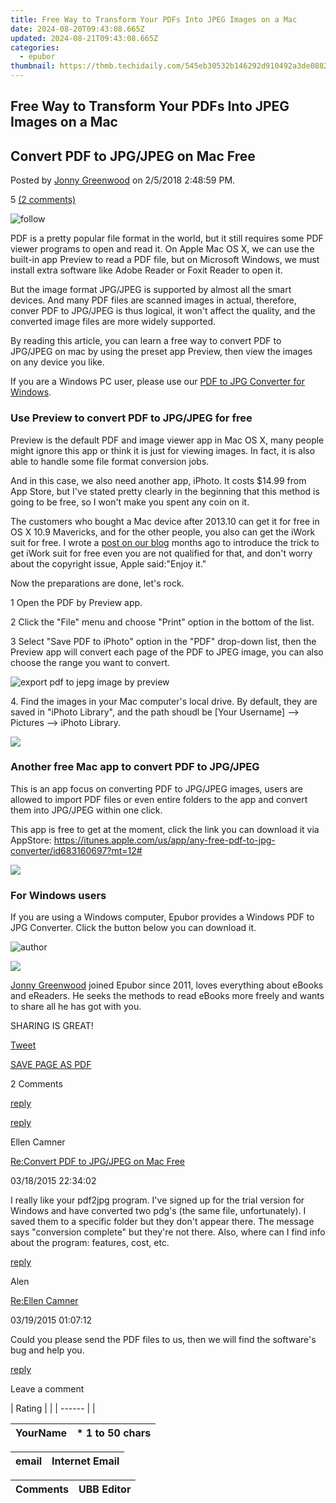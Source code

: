 ```yaml
---
title: Free Way to Transform Your PDFs Into JPEG Images on a Mac
date: 2024-08-20T09:43:08.665Z
updated: 2024-08-21T09:43:08.665Z
categories:
  - epubor
thumbnail: https://thmb.techidaily.com/545eb30532b146292d910492a3de0882f942d02de7b5ef10d79d0e3f377f7561.jpg
---
```


## Free Way to Transform Your PDFs Into JPEG Images on a Mac

## Convert PDF to JPG/JPEG on Mac Free

Posted by [Jonny Greenwood](https://plus.google.com/u/0/+JonnyGreenwood999) on 2/5/2018 2:48:59 PM.

5 [(2 comments)](http://www.epubor.com/#comment-area) 



![follow](http://www.epubor.com/images/follow.png)

PDF is a pretty popular file format in the world, but it still requires some PDF viewer programs to open and read it. On Apple Mac OS X, we can use the built-in app Preview to read a PDF file, but on Microsoft Windows, we must install extra software like Adobe Reader or Foxit Reader to open it.

But the image format JPG/JPEG is supported by almost all the smart devices. And many PDF files are scanned images in actual, therefore, conver PDF to JPG/JPEG is thus logical, it won't affect the quality, and the converted image files are more widely supported.

By reading this article, you can learn a free way to convert PDF to JPG/JPEG on mac by using the preset app Preview, then view the images on any device you like.

If you are a Windows PC user, please use our [PDF to JPG Converter for Windows](http://download.epubor.com/pdf2jpg.exe).

### Use Preview to convert PDF to JPG/JPEG for free

Preview is the default PDF and image viewer app in Mac OS X, many people might ignore this app or think it is just for viewing images. In fact, it is also able to handle some file format conversion jobs.

And in this case, we also need another app, iPhoto. It costs $14.99 from App Store, but I've stated pretty clearly in the beginning that this method is going to be free, so I won't make you spent any coin on it.

The customers who bought a Mac device after 2013.10 can get it for free in OS X 10.9 Mavericks, and for the other people, you also can get the iWork suit for free. I wrote a [post on our blog](http://ebookconverter.blogspot.com/2013/11/how-to-get-iwork-suits-for-free-on-old.html) months ago to introduce the trick to get iWork suit for free even you are not qualified for that, and don't worry about the copyright issue, Apple said:"Enjoy it."

Now the preparations are done, let's rock.

1 Open the PDF by Preview app.

2 Click the "File" menu and choose "Print" option in the bottom of the list.

3 Select "Save PDF to iPhoto" option in the "PDF" drop-down list, then the Preview app will convert each page of the PDF to JPEG image, you can also choose the range you want to convert.

![export pdf to jepg image by preview](http://www.epubor.com/images/export-pdf-to-jpeg.jpg)

4\. Find the images in your Mac computer's local drive. By default, they are saved in "iPhoto Library", and the path shoudl be \[Your Username\] --> Pictures --> iPhoto Library.

<!-- affiliate ads begin -->
<a href="https://store.nero.com/order/checkout.php?PRODS=42296855&QTY=1&AFFILIATE=108875&CART=1"><img src="http://cdnwww.nero.com/nero-com-wAssets/img/banners/2023/recode/Nero_Recode_Screen_2.png" border="0"></a>
<!-- affiliate ads end -->
### Another free Mac app to convert PDF to JPG/JPEG

This is an app focus on converting PDF to JPG/JPEG images, users are allowed to import PDF files or even entire folders to the app and convert them into JPG/JPEG within one click.

This app is free to get at the moment, click the link you can download it via AppStore: <https://itunes.apple.com/us/app/any-free-pdf-to-jpg-converter/id683160697?mt=12#>

<!-- affiliate ads begin -->
<a href="https://shop.systoolsgroup.com/affiliate.php?ACCOUNT=SYSTOOBY&AFFILIATE=108875&PATH=https%3A%2F%2Fwww.systoolsgroup.com%3FAFFILIATE%3D108875%26RESOURCE%3DSysTools%2BSQL%2BRecovery"><img src="https://www.systoolsgroup.com/box/sql-recovery.png" border="0"></a>
<!-- affiliate ads end -->
### For Windows users

If you are using a Windows computer, Epubor provides a Windows PDF to JPG Converter. Click the button below you can download it.

[](http://download.epubor.com/pdf2jpg.exe)

![author](http://www.epubor.com/images/uppic/jonny.png)

<!-- affiliate ads begin -->
<a href="https://shop.copernic.com/order/checkout.php?PRODS=41033101&QTY=1&AFFILIATE=108875&CART=1"><img src="https://secure.2checkout.com/images/merchant/8d30aa96e72440759f74bd2306c1fa3d/Copernic-2023-Affiliate-728x90-Elite.png" border="0"></a>
<!-- affiliate ads end -->
[Jonny Greenwood](https://plus.google.com/u/0/+JonnyGreenwood999) joined Epubor since 2011, loves everything about eBooks and eReaders. He seeks the methods to read eBooks more freely and wants to share all he has got with you.

SHARING IS GREAT!

[Tweet](https://twitter.com/share) 

[SAVE PAGE AS PDF](https://tools.techidaily.com/epubor/products/) 



2 Comments

[reply](https://tools.techidaily.com/epubor/products/) 

[reply](https://tools.techidaily.com/epubor/products/) 

Ellen Camner

[Re:Convert PDF to JPG/JPEG on Mac Free](https://tools.techidaily.com/epubor/products/)

03/18/2015 22:34:02

I really like your pdf2jpg program. I've signed up for the trial version for Windows and have converted two pdg's (the same file, unfortunately). I saved them to a specific folder but they don't appear there. The message says "conversion complete" but they're not there. Also, where can I find info about the program: features, cost, etc.

[reply](https://tools.techidaily.com/epubor/products/) 

Alen

[Re:Ellen Camner](https://tools.techidaily.com/epubor/products/)

03/19/2015 01:07:12

Could you please send the PDF files to us, then we will find the software's bug and help you.

[reply](https://tools.techidaily.com/epubor/products/) 

Leave a comment

| Rating |  |
| ------ |  |

| YourName | \*  1 to 50 chars |
| -------- | ----------------- |

| email | Internet Email |
| ----- | -------------- |

| Comments | UBB Editor |
| -------- | ---------- |

<ins class="adsbygoogle"
     style="display:block"
     data-ad-format="autorelaxed"
     data-ad-client="ca-pub-7571918770474297"
     data-ad-slot="1223367746"></ins>



<ins class="adsbygoogle"
     style="display:block"
     data-ad-client="ca-pub-7571918770474297"
     data-ad-slot="8358498916"
     data-ad-format="auto"
     data-full-width-responsive="true"></ins>
